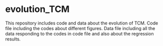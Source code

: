 # evolution_TCM
This repository includes code and data about the evolution of TCM. 
Code file including the codes about different figures. 
Data file including all the data responding to the codes in code file and also about the regression results.
